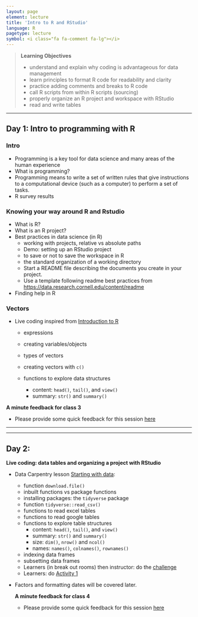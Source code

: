 ```yaml
---
layout: page
element: lecture
title: 'Intro to R and RStudio'
language: R
pagetype: lecture
symbol: <i class="fa fa-comment fa-lg"></i>
---
```


> **Learning Objectives**
>
> - understand and explain why coding is advantageous for data management
> - learn principles to format R code for readability and clarity
> - practice adding comments and breaks to R code
> - call R scripts from within R scripts (sourcing)
> - properly organize an R project and workspace with RStudio
> - read and write tables
>

---

<!--
Address this on day 1 of the course!!!
- What is data science?
- Data science uses scientific tools to extract meaning from data
-->


## Day 1: Intro to programming with R

### Intro
- Programming is a key tool for data science and many areas of the human experience
- What is programming?
- Programming means to write a set of written rules that give instructions to a computational device (such as a computer) to perform a set of tasks.
- R survey results

### Knowing your way around R and Rstudio
- What is R?
- What is an R project?
- Best practices in data science (in R)
  - working with projects, relative vs absolute paths
  - Demo: setting up an RStudio project
  - to save or not to save the workspace in R
  - the standard organization of a working directory
  - Start a README file describing the documents you create in your project.
  - Use a template following readme best practices from https://data.research.cornell.edu/content/readme
- Finding help in R

### Vectors
- Live coding inspired from [Introduction to R](http://www.datacarpentry.org/R-ecology-lesson/01-intro-to-r.html)
  - expressions
  - creating variables/objects
  - types of vectors
  - creating vectors with `c()`

  - functions to explore data structures
    - content: `head()`, `tail()`, and `view()`
    - summary: `str()` and `summary()`

**A minute feedback for class 3**

- Please provide some quick feedback for this session [here](https://docs.google.com/forms/d/e/1FAIpQLSchxHqqJEKhGUxIxJcl3EELFzyTP_BReBQPNu-SS3nqolo_Kg/viewform)

---
---

## Day 2:

**Live coding: data tables and organizing a project with RStudio**

* Data Carpentry lesson [Starting with data](http://www.datacarpentry.org/R-ecology-lesson/02-starting-with-data.html):
  - function `download.file()`
  - inbuilt functions vs package functions
  - installing packages: the `tidyverse` package
  - function `tidyverse::read_csv()`
  - functions to read excel tables
  - functions to read google tables
  - functions to explore table structures
    - content: `head()`, `tail()`, and `view()`
    - summary: `str()` and `summary()`
    - size: `dim()`, `nrow()` and `ncol()`
    - names: `names()`, `colnames()`, `rownames()`
  - indexing data frames
  - subsetting data frames
  - Learners (in break out rooms) then instructor: do the [challenge](https://datacarpentry.org/R-ecology-lesson/02-starting-with-data.html#Challenge12)
  - Learners: do [Activity 1](https://lunasare.github.io/data-science-research-biology/assignments/week2_activities/)

* Factors and formatting dates will be covered later.


  **A minute feedback for class 4**

  - Please provide some quick feedback for this session [here](https://docs.google.com/forms/d/e/1FAIpQLSf1Pn_yIUozl5FrkF75Cmx4kiuBwiXjVoaSDG63x_WzShs63w/viewform)
